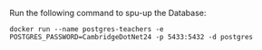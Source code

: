 ﻿Run the following command to spu-up the Database:
```
docker run --name postgres-teachers -e POSTGRES_PASSWORD=CambridgeDotNet24 -p 5433:5432 -d postgres
```